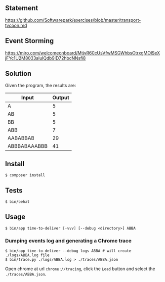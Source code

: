 ## Statement
https://github.com/Softwarepark/exercises/blob/master/transport-tycoon.md

## Event Storming
https://miro.com/welcomeonboard/MtjvR60cUsVfwMSGWhbsOtrxgMOlSeXjFYc1U2M8033aIuIQdb9ID72hbcNNsfi8

## Solution

Given the program, the results are:

| Input        | Output |
| ------------ | ------ |
| A            | 5      |
| AB           | 5      |
| BB           | 5      |
| ABB          | 7      |
| AABABBAB     | 29     |
| ABBBABAAABBB | 41     |

## Install

```
$ composer install
```

## Tests

```
$ bin/behat
```

## Usage

```
$ bin/app time-to-deliver [-vvv] [--debug <directory>] ABBA
```

### Dumping events log and generating a Chrome trace

```
$ bin/app time-to-deliver --debug logs ABBA # will create ./logs/ABBA.log file
$ bin/trace.py ./logs/ABBA.log > ./traces/ABBA.json
```

Open chrome at url `chrome://tracing`, click the `Load` button and select the `./traces/ABBA.json`.
